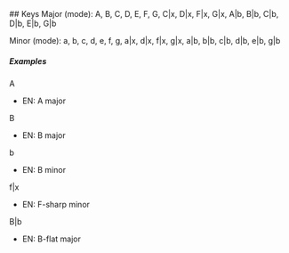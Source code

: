 <jointfile>
## Keys
Major (mode): A, B, C, D, E, F, G, C|x, D|x, F|x, G|x, A|b, B|b, C|b, D|b, E|b, G|b          

Minor (mode): a, b, c, d, e, f, g, a|x, d|x, f|x, g|x, a|b, b|b, c|b, d|b, e|b, g|b



##### Examples

A

- EN: A major

B

- EN: B major

b

- EN: B minor

f|x

- EN: F-sharp minor

B|b

- EN: B-flat major
